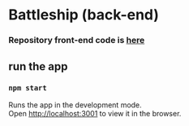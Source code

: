 # Battleship (back-end)

### Repository front-end code is [here](https://github.com/slave-of-the-code/battleship-frontend)

## run the app
### `npm start`

Runs the app in the development mode.\
Open [http://localhost:3001](http://localhost:3001) to view it in the browser.
